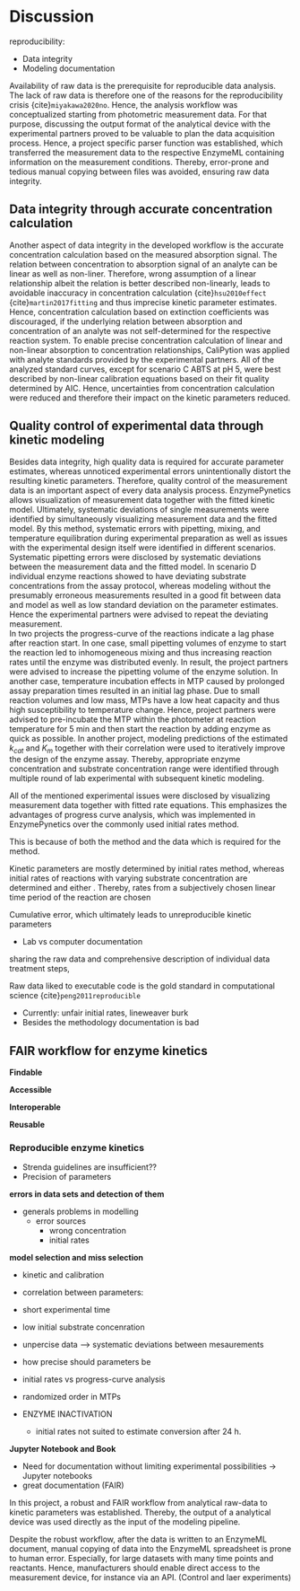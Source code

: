 # Discussion

reproducibility:

- Data integrity
- Modeling documentation

Availability of raw data is the prerequisite for reproducible data analysis. The lack of raw data is therefore one of the reasons for the reproducibility crisis {cite}`miyakawa2020no`. Hence, the analysis workflow was conceptualized starting from photometric measurement data. For that purpose, discussing the output format of the analytical device with the experimental partners proved to be valuable to plan the data acquisition process. Hence, a project specific parser function was established, which transferred the measurement data to the respective EnzymeML containing information on the measurement conditions. Thereby, error-prone and tedious manual copying between files was avoided, ensuring raw data integrity.

## Data integrity through accurate concentration calculation

Another aspect of data integrity in the developed workflow is the accurate concentration calculation based on the measured absorption signal. The relation between concentration to absorption signal of an analyte can be linear as well as non-liner. Therefore, wrong assumption of a linear relationship albeit the relation is better described non-linearly, leads to avoidable inaccuracy in concentration calculation {cite}`hsu2010effect` {cite}`martin2017fitting` and thus imprecise kinetic parameter estimates.
Hence, concentration calculation based on extinction coefficients was discouraged, if the underlying relation between absorption and concentration of an analyte was not self-determined for the respective reaction system.
To enable precise concentration calculation of linear and non-linear absorption to concentration relationships, CaliPytion was applied with analyte standards provided by the experimental partners.
All of the analyzed standard curves, except for scenario C ABTS at pH 5, were best described by non-linear calibration equations based on their fit quality determined by AIC. Hence, uncertainties from concentration calculation were reduced and therefore their impact on the kinetic parameters reduced.

## Quality control of experimental data through kinetic modeling

Besides data integrity, high quality data is required for accurate parameter estimates, whereas unnoticed experimental errors unintentionally distort the resulting kinetic parameters. Therefore, quality control of the measurement data is an important aspect of every data analysis process. EnzymePynetics allows visualization of measurement data together with the fitted kinetic model. Ultimately, systematic deviations of single measurements were identified by simultaneously visualizing measurement data and the fitted model.
By this method, systematic errors with pipetting, mixing, and temperature equilibration during experimental preparation as well as issues with the experimental design itself were identified in different scenarios.  
Systematic pipetting errors were disclosed by systematic deviations between the measurement data and the fitted model.
In scenario D individual enzyme reactions showed to have deviating substrate concentrations from the assay protocol, whereas modeling without the presumably erroneous measurements resulted in a good fit between data and model as well as low standard deviation on the parameter estimates. Hence the experimental partners were advised to repeat the deviating measurement.  
In two projects the progress-curve of the reactions indicate a lag phase after reaction start. In one case, small pipetting volumes of enzyme to start the reaction led to inhomogeneous mixing and thus increasing reaction rates until the enzyme was distributed evenly. In result, the project partners were advised to increase the pipetting volume of the enzyme solution.
In another case, temperature incubation effects in MTP caused by prolonged assay preparation times resulted in an initial lag phase. Due to small reaction volumes and low mass, MTPs have a low heat capacity and thus high susceptibility to temperature change. Hence, project partners were advised to pre-incubate the MTP within the photometer at reaction temperature for 5 min and then start the reaction by adding enzyme as quick as possible.
In another project, modeling predictions of the estimated $k_{cat}$ and $K_{m}$ together with their correlation were used to iteratively improve the design of the enzyme assay. Thereby, appropriate enzyme concentration and substrate concentration range were identified through multiple round of lab experimental with subsequent kinetic modeling.

All of the mentioned experimental issues were disclosed by visualizing measurement data together with fitted rate equations. This emphasizes the advantages of progress curve analysis, which was implemented in EnzymePynetics over the commonly used initial rates method.

This is because of both the method and the data which is required for the method.

Kinetic parameters are mostly determined by initial rates method, whereas initial rates of reactions with varying substrate concentration are determined and either . Thereby, rates from a subjectively chosen linear time period of the reaction are chosen

Cumulative error, which ultimately leads to unreproducible kinetic parameters

- Lab vs computer documentation

sharing the raw data and comprehensive description of individual data treatment steps,

Raw data liked to executable code is the gold standard in computational science {cite}`peng2011reproducible`

- Currently: unfair initial rates, lineweaver burk
- Besides the methodology documentation is bad

## FAIR workflow for enzyme kinetics

**Findable**

**Accessible**

**Interoperable**

**Reusable**

### Reproducible enzyme kinetics

- Strenda guidelines are insufficient??
- Precision of parameters

**errors in data sets and detection of them**

- generals problems in modelling
  - error sources
    - wrong concentration
    - initial rates

**model selection and miss selection**

- kinetic and calibration
- correlation between parameters:
- short experimental time
- low initial substrate concenration
- unpercise data --> systematic deviations between mesaurements

- how precise should parameters be
- initial rates vs progress-curve analysis
- randomized order in MTPs
- ENZYME INACTIVATION
  - initial rates not suited to estimate conversion after 24 h.

**Jupyter Notebook and Book**

- Need for documentation without limiting experimental possibilities -> Jupyter notebooks
- great documentation (FAIR)

In this project, a robust and FAIR workflow from analytical raw-data to kinetic parameters was established. Thereby, the output of a analytical device was used directly as the input of the modeling pipeline.

Despite the robust workflow, after the data is written to an EnzymeML document, manual copying of data into the EnzymeML spreadsheet is prone to human error. Especially, for large datasets with many time points and reactants. Hence, manufacturers should enable direct access to the measurement device, for instance via an API. (Control and laer experiments)
